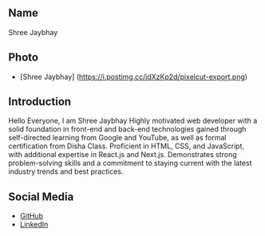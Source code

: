 ## Name
Shree Jaybhay

## Photo
- [Shree Jaybhay] (https://i.postimg.cc/jdXzKp2d/pixelcut-export.png)

## Introduction
Hello Everyone, I am Shree Jaybhay Highly motivated web developer with a solid foundation in front-end and back-end technologies gained through self-directed learning from Google and YouTube, as well as formal certification from Disha Class. Proficient in HTML, CSS, and JavaScript, with additional expertise in React.js and Next.js. Demonstrates strong problem-solving skills and a commitment to staying current with the latest industry trends and best practices.


## Social Media
- [GitHub](https://github.com/shreejaybhay)
- [LinkedIn](https://www.linkedin.com/in/shree-jaybhay-6559002b4/)